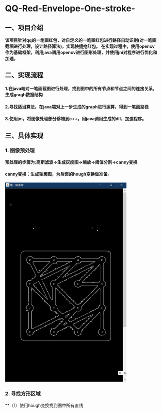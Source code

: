 # QQ-Red-Envelope-One-stroke-

## 一、项目介绍
   **该项目针对qq的一笔画红包，对自定义的一笔画红包进行路径自动识别(对一笔画截图进行处理，设计路径算法)，实现快捷抢红包。
在实现过程中，使用opencv作为基础框架，利用java调用opencv进行图形处理，并使用jni对程序进行优化和加速。**
## 二、实现流程
#### 1.在java端对一笔画截图进行处理，找到图中的所有节点和节点之间的连接关系，生成gragh数据结构
#### 2.寻找适当算法，在java端对上一步生成的graph进行运算，得到一笔画路径
#### 3.使用jni，将图像处理部分移植到c++。用java调用生成的dll，加速程序。
## 三、具体实现
### 1. 图像预处理
**预处理的步骤为:高斯滤波->生成灰度图->缩放->阈值分割->canny变换**
#### canny变换：生成轮廓图，为后面的hough变换做准备。
<img src="/image/canny.JPG" width="400"/>

### 2. 寻找方形区域
**（1）使用hough变换找到图中所有直线
